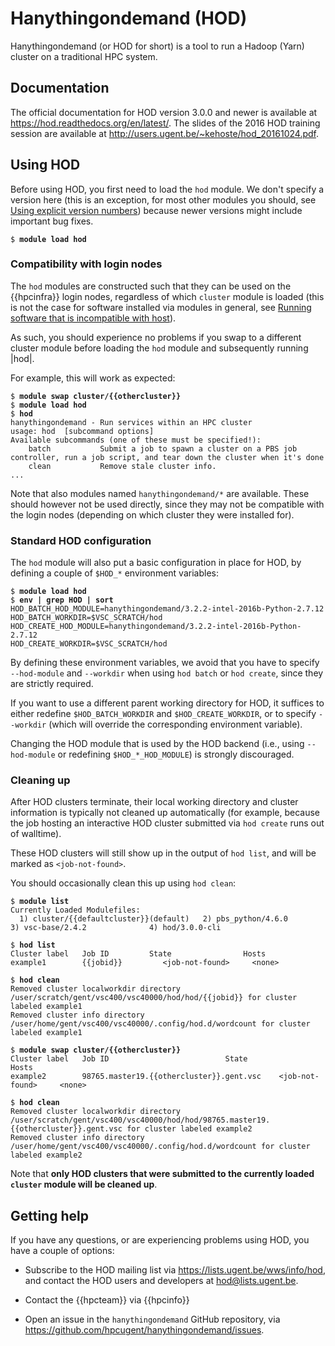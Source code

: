 # Hanythingondemand (HOD)

Hanythingondemand (or HOD for short) is a tool to run a Hadoop (Yarn)
cluster on a traditional HPC system.

## Documentation

The official documentation for HOD version 3.0.0 and newer is available
at <https://hod.readthedocs.org/en/latest/>. The slides of the 2016 HOD
training session are available at
<http://users.ugent.be/~kehoste/hod_20161024.pdf>.

## Using HOD

Before using HOD, you first need to load the `hod` module. We don't
specify a version here (this is an exception, for most other modules you
should, see [Using explicit version numbers](../running_batch_jobs/#using-explicit-version-numbers)) because newer versions might include important bug fixes.

<pre><code>$ <b>module load hod</b>
</code></pre>

### Compatibility with login nodes

The `hod` modules are constructed such that they can be used on the {{hpcinfra}}
login nodes, regardless of which `cluster` module is loaded (this is not
the case for software installed via modules in general, see [Running software that is incompatible with host](../troubleshooting/#running-software-that-is-incompatible-with-host)).

As such, you should experience no problems if you swap to a different
cluster module before loading the `hod` module and subsequently running
|hod|.

For example, this will work as expected:

<pre><code>$ <b>module swap cluster/{{othercluster}}</b>
$ <b>module load hod</b>
$ <b>hod</b>
hanythingondemand - Run services within an HPC cluster
usage: hod <subcommand> [subcommand options]
Available subcommands (one of these must be specified!):
    batch           Submit a job to spawn a cluster on a PBS job controller, run a job script, and tear down the cluster when it's done
    clean           Remove stale cluster info.
...
</code></pre>

Note that also modules named `hanythingondemand/*` are available. These
should however not be used directly, since they may not be compatible
with the login nodes (depending on which cluster they were installed
for).

### Standard HOD configuration

The `hod` module will also put a basic configuration in place for HOD,
by defining a couple of `$HOD_*` environment variables:

<pre><code>$ <b>module load hod</b>
$ <b>env | grep HOD | sort</b>
HOD_BATCH_HOD_MODULE=hanythingondemand/3.2.2-intel-2016b-Python-2.7.12
HOD_BATCH_WORKDIR=$VSC_SCRATCH/hod
HOD_CREATE_HOD_MODULE=hanythingondemand/3.2.2-intel-2016b-Python-2.7.12
HOD_CREATE_WORKDIR=$VSC_SCRATCH/hod
</code></pre>

By defining these environment variables, we avoid that you have to
specify `--hod-module` and `--workdir` when using `hod batch` or
`hod create`, since they are strictly required.

If you want to use a different parent working directory for HOD, it
suffices to either redefine `$HOD_BATCH_WORKDIR` and
`$HOD_CREATE_WORKDIR`, or to specify `--workdir` (which will override
the corresponding environment variable).

Changing the HOD module that is used by the HOD backend (i.e., using
`--hod-module` or redefining `$HOD_*_HOD_MODULE`) is strongly
discouraged.

### Cleaning up

After HOD clusters terminate, their local working directory and cluster
information is typically not cleaned up automatically (for example,
because the job hosting an interactive HOD cluster submitted via
`hod create` runs out of walltime).

These HOD clusters will still show up in the output of `hod list`, and
will be marked as `<job-not-found>`.

You should occasionally clean this up using `hod clean`:

<pre><code>$ <b>module list</b>
Currently Loaded Modulefiles:
  1) cluster/{{defaultcluster}}(default)   2) pbs_python/4.6.0            3) vsc-base/2.4.2              4) hod/3.0.0-cli

$ <b>hod list</b>
Cluster label	Job ID		   State                Hosts
example1        {{jobid}}         &lt;job-not-found&gt;     &lt;none&gt;

$ <b>hod clean</b>
Removed cluster localworkdir directory /user/scratch/gent/vsc400/vsc40000/hod/hod/{{jobid}} for cluster labeled example1
Removed cluster info directory /user/home/gent/vsc400/vsc40000/.config/hod.d/wordcount for cluster labeled example1

$ <b>module swap cluster/{{othercluster}}</b>
Cluster label	Job ID				            State              	Hosts
example2		98765.master19.{{othercluster}}.gent.vsc	&lt;job-not-found&gt;     &lt;none&gt;

$ <b>hod clean</b>
Removed cluster localworkdir directory /user/scratch/gent/vsc400/vsc40000/hod/hod/98765.master19.{{othercluster}}.gent.vsc for cluster labeled example2
Removed cluster info directory /user/home/gent/vsc400/vsc40000/.config/hod.d/wordcount for cluster labeled example2
</code></pre>
Note that **only HOD clusters that were submitted to the currently loaded `cluster` module will be cleaned up**.

## Getting help

If you have any questions, or are experiencing problems using HOD, you
have a couple of options:

-   Subscribe to the HOD mailing list via
    <https://lists.ugent.be/wws/info/hod>, and contact the HOD users and
    developers at hod@lists.ugent.be.

-   Contact the {{hpcteam}} via {{hpcinfo}}

-   Open an issue in the `hanythingondemand` GitHub repository, via
    <https://github.com/hpcugent/hanythingondemand/issues>.
